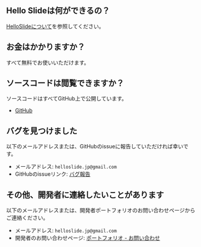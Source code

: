 ## Hello Slideは何ができるの？

[HelloSlideについて](/about)を参照してください。

## お金はかかりますか？

すべて無料でお使いいただけます。

## ソースコードは閲覧できますか？

ソースコードはすべてGitHub上で公開しています。

- [GitHub](https://github.com/hello-slide)

## バグを見つけました

以下のメールアドレスまたは、GitHubのissueに報告していただければ幸いです。

- メールアドレス: `helloslide.jp@gmail.com`
- GitHubのissueリンク: [バグ報告](https://github.com/hello-slide/community/issues/new?assignees=yuto51942&labels=bug&template=-----------.md&title=)

## その他、開発者に連絡したいことがあります

以下のメールアドレスまたは、開発者ポートフォリオのお問い合わせページからご連絡ください。

- メールアドレス: `helloslide.jp@gmail.com`
- 開発者のお問い合わせページ: [ポートフォリオ - お問い合わせ](https://cateiru.com/contact?title=Hello%20Slide%E3%81%AB%E3%81%A4%E3%81%84%E3%81%A6)
